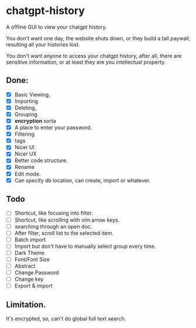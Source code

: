 # chatgpt-history

A offline GUI to view your chatgpt history.

You don't want one day, the website shuts down, or they build a tall paywall, resulting all your histories lost.

You don't want anyone to access your chatgpt history, after all, there are sensitive information, or at least they are you intellectual property.

## Done:
- [x] Basic Viewing,
- [x] Importing
- [x] Deleting,
- [x] Grouping.
- [x] __encryption__ sorta
- [x] A place to enter your password.
- [x] Filtering
- [x] tags
- [x] Nicer UI
- [x] Nicer UX
- [x] Better code structure.
- [x] Rename
- [x] Edit mode.
- [x] Can specify db location, can create, import or whatever.  

## Todo
- [ ] Shortcut, like focusing into filter.
- [ ] Shortcut, like scrolling with vim arrow keys.
- [ ] searching through an open doc.
- [ ] After filter, scroll list to the selected item.
- [ ] Batch import
- [ ] Import but don't have to manually select group every time. 
- [ ] Dark Theme
- [ ] Font/Font Size
- [ ] Abstract
- [ ] Change Password
- [ ] Change key
- [ ] Export & import

## Limitation.
It's encrypted, so, can't do global full text search. 
